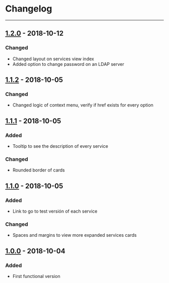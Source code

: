 # Changelog

---

## [1.2.0](https://github.com/MUTUAL-DE-SERVICIOS-AL-POLICIA/PVA-EV/tree/1.2.0) - 2018-10-12

### Changed

* Changed layout on services view index
* Added option to change password on an LDAP server

## [1.1.2](https://github.com/MUTUAL-DE-SERVICIOS-AL-POLICIA/PVA-EV/tree/1.1.2) - 2018-10-05

### Changed

* Changed logic of context menu, verify if href exists for every option

## [1.1.1](https://github.com/MUTUAL-DE-SERVICIOS-AL-POLICIA/PVA-EV/tree/1.1.1) - 2018-10-05

### Added

* Tooltip to see the description of every service

### Changed

* Rounded border of cards

## [1.1.0](https://github.com/MUTUAL-DE-SERVICIOS-AL-POLICIA/PVA-EV/tree/1.1.0) - 2018-10-05

### Added

* Link to go to test versión of each service

### Changed

* Spaces and margins to view more expanded services cards

## [1.0.0](https://github.com/MUTUAL-DE-SERVICIOS-AL-POLICIA/PVA-EV/tree/1.0.0) - 2018-10-04

### Added

* First functional version
